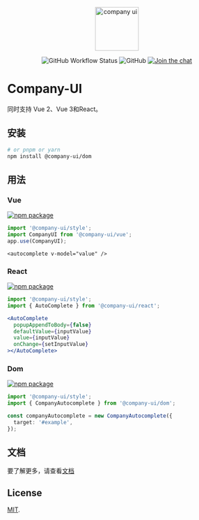 <p align="center">
  <a href="https://company-ui.github.io/company-ui/" target="_blank" rel="noopener noreferrer">
    <img height="100" src="https://company-ui.github.io/company-ui/full-logo.png" alt="company ui">
  </a>
</p>
<p align="center">
  <img alt="GitHub Workflow Status" src="https://img.shields.io/github/actions/workflow/status/company-ui/company-ui/deploy.yml?branch=main">
  <img alt="GitHub" src="https://img.shields.io/github/license/company-ui/company-ui">
  <a href="https://discord.gg/89xaVqpV"><img src="https://img.shields.io/discord/1143015541175496777" alt="Join the chat"></a>
</p>

# Company-UI

同时支持 Vue 2、Vue 3和React。

## 安装

```bash
# or pnpm or yarn
npm install @company-ui/dom
```

## 用法

### Vue

<a href="https://npmjs.com/package/@company-ui/vue"><img src="https://badgen.net/npm/v/@company-ui/vue" alt="npm package"></a>

```ts
import '@company-ui/style';
import CompanyUI from '@company-ui/vue';
app.use(CompanyUI);
```

```vue
<autocomplete v-model="value" />
```

### React

<a href="https://npmjs.com/package/@company-ui/react"><img src="https://badgen.net/npm/v/@company-ui/react" alt="npm package"></a>

```ts
import '@company-ui/style';
import { AutoComplete } from '@company-ui/react';
```

```jsx
<AutoComplete
  popupAppendToBody={false}
  defaultValue={inputValue}
  value={inputValue}
  onChange={setInputValue}
></AutoComplete>
```

### Dom

<a href="https://npmjs.com/package/@company-ui/dom"><img src="https://badgen.net/npm/v/@company-ui/dom" alt="npm package"></a>

```ts
import '@company-ui/style';
import { CompanyAutocomplete } from '@company-ui/dom';

const companyAutocomplete = new CompanyAutocomplete({
  target: '#example',
});
```

## 文档

要了解更多，请查看[文档](https://company-ui.github.io/company-ui/)

## License

[MIT](LICENSE).
